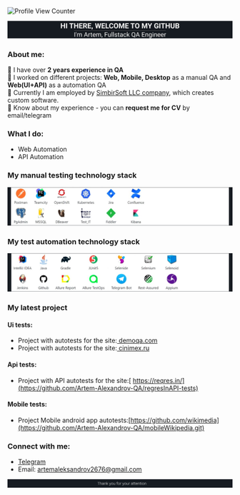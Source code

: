 ![Profile View Counter](https://komarev.com/ghpvc/?username=Artem-Alexandrov-QA&color=161B22)
<div align="center">
  <img src="https://github.com/Artem-Alexandrov-QA/Artem-Alexandrov-QA/blob/main/Header.jpg" />
</div>

### About me:

🔳 I have over **2 years experience in QA**  
🔳 I worked on different projects: **Web, Mobile, Desktop** as a manual QA and **Web(UI+API)** as a automation QA  
🔳 Currently I am employed by [SimbirSoft LLC company](https://www.simbirsoft.com/en/), which creates custom software.   
🔳 Know about my experience - you can **request me for CV** by email/telegram

<h3 align="left">What I do: </h3>

- Web Automation
- API Automation

### My manual testing technology stack
<div align="left">
  <img src="https://github.com/Artem-Alexandrov-QA/Artem-Alexandrov-QA/blob/main/ManualStack.jpg" />
</div>

### My test automation technology stack
<div align="left">
  <img src="https://github.com/Artem-Alexandrov-QA/Artem-Alexandrov-QA/blob/main/AutomationStack.jpg" />
</div>

### My latest project
#### Ui tests:
- Project with autotests for the site:[ demoqa.com](https://github.com/Artem-Alexandrov-QA/demoqa-AllureAndJenkins-tests)
- Project with autotests for the site:[ cinimex.ru](https://github.com/Artem-Alexandrov-QA/cinimex_tests.git)

#### Api tests:
- Project with API autotests for the site:[ https://reqres.in/](https://github.com/Artem-Alexandrov-QA/regresInAPI-tests)

#### Mobile tests:
- Project Mobile android app autotests:[https://github.com/wikimedia](https://github.com/Artem-Alexandrov-QA/mobileWikipedia.git)

### Connect with me:
- [Telegram](https://t.me/artemalexandrov09)
- Email: artemaleksandrov2676@gmail.com

<div align="left">
  <img src="https://github.com/Artem-Alexandrov-QA/Artem-Alexandrov-QA/blob/main/Footer.png" />
</div>



